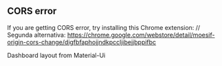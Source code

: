 ## CORS error

If you are getting CORS error, try installing this Chrome extension: // Segunda alternativa: https://chrome.google.com/webstore/detail/moesif-origin-cors-change/digfbfaphojjndkpccljibejjbppifbc

Dashboard layout from Material-Ui
